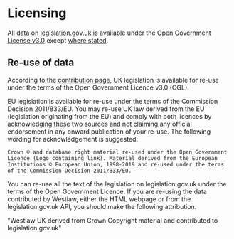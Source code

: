 # Licensing
All data on [legislation.gov.uk](https://www.legislation.gov.uk/developer) is available under the [Open Government License v3.0](http://www.nationalarchives.gov.uk/doc/open-government-licence/version/3/) except [where stated](https://www.legislation.gov.uk/contributors).

## Re-use of data
According to the [contribution page](https://www.legislation.gov.uk/contributors), UK legislation is available for re-use under the terms of the Open Government Licence v3.0 (OGL).

EU legislation is available for re-use under the terms of the Commission Decision 2011/833/EU. You may re-use UK law derived from the EU (legislation originating from the EU) and comply with both licences by acknowledging these two sources and not claiming any official endorsement in any onward publication of your re-use. The following wording for acknowledgement is suggested:

    Crown © and database right material re-used under the Open Government Licence (Logo containing link). Material derived from the European Institutions © European Union, 1998-2019 and re-used under the terms of the Commission Decision 2011/833/EU.

You can re-use all the text of the legislation on legislation.gov.uk under the terms of the Open Government Licence. If you are re-using the data contributed by Westlaw, either the HTML webpage or from the legislation.gov.uk API, you should make the following attribution.

"Westlaw UK derived from Crown Copyright material and contributed to legislation.gov.uk"